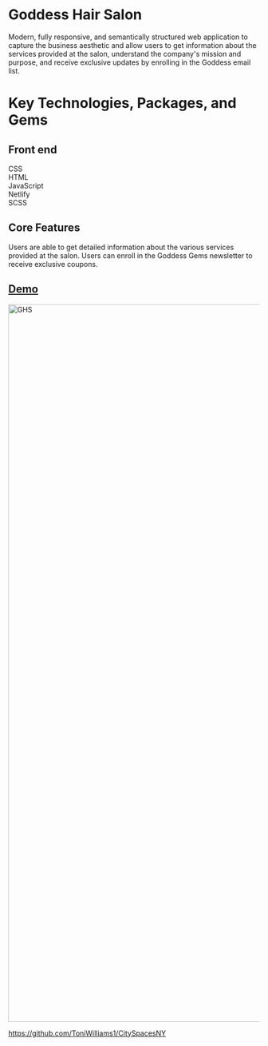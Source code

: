 # Goddess Hair Salon 

 Modern, fully responsive, and semantically structured web application to capture the business aesthetic and allow users to get information about the services provided at the salon, understand the company's mission and purpose, and receive exclusive updates by enrolling in the Goddess email list.

# Key Technologies, Packages, and Gems

## Front end <br>
CSS <br>
HTML <br>
JavaScript <br>
Netlify <br>
SCSS

## Core Features
Users are able to get detailed information about the various services provided at the salon.  Users can enroll in the Goddess Gems newsletter to receive exclusive coupons.


## [Demo](https://goddesshairsalon.netlify.app)
 <img width="1437" alt="GHS" src="https://user-images.githubusercontent.com/100317017/200155152-c1f0116d-eec9-4da7-93a0-3d41bd3b9a85.png">




https://github.com/ToniWilliams1/CitySpacesNY

